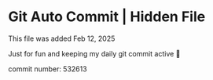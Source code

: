# Git Auto Commit | Hidden File

This file was added Feb 12, 2025

Just for fun and keeping my daily git commit active 🤪

commit number: 532613

